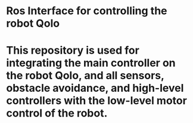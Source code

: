 # Ros Interface for controlling the robot Qolo
# This repository is used for integrating the main controller on the robot Qolo, and all sensors, obstacle avoidance, and high-level controllers with the low-level motor control of the robot.
